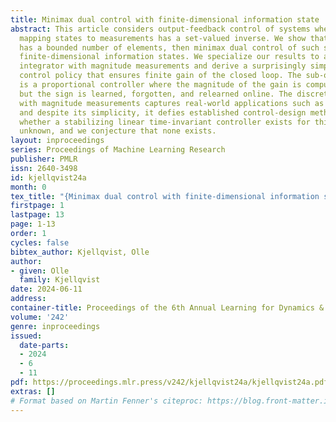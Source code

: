```yaml
---
title: Minimax dual control with finite-dimensional information state
abstract: This article considers output-feedback control of systems where the function
  mapping states to measurements has a set-valued inverse. We show that if the set
  has a bounded number of elements, then minimax dual control of such systems admits
  finite-dimensional information states. We specialize our results to a discrete-time
  integrator with magnitude measurements and derive a surprisingly simple sub-optimal
  control policy that ensures finite gain of the closed loop. The sub-optimal policy
  is a proportional controller where the magnitude of the gain is computed offline,
  but the sign is learned, forgotten, and relearned online. The discrete-time integrator
  with magnitude measurements captures real-world applications such as antenna alignment,
  and despite its simplicity, it defies established control-design methods. For example,
  whether a stabilizing linear time-invariant controller exists for this system is
  unknown, and we conjecture that none exists.
layout: inproceedings
series: Proceedings of Machine Learning Research
publisher: PMLR
issn: 2640-3498
id: kjellqvist24a
month: 0
tex_title: "{Minimax dual control with finite-dimensional information state}"
firstpage: 1
lastpage: 13
page: 1-13
order: 1
cycles: false
bibtex_author: Kjellqvist, Olle
author:
- given: Olle
  family: Kjellqvist
date: 2024-06-11
address:
container-title: Proceedings of the 6th Annual Learning for Dynamics & Control Conference
volume: '242'
genre: inproceedings
issued:
  date-parts:
  - 2024
  - 6
  - 11
pdf: https://proceedings.mlr.press/v242/kjellqvist24a/kjellqvist24a.pdf
extras: []
# Format based on Martin Fenner's citeproc: https://blog.front-matter.io/posts/citeproc-yaml-for-bibliographies/
---
```

